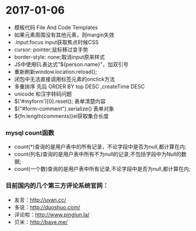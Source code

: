 # 2017-01-06
* 模板代码 File And Code Templates
* 如果元素周围没有其他元素，则margin失效
* .input:focus input获取焦点时候CSS
* cursor: pointer;鼠标移过变手势
* border-style: none;取消input原来样式
* JS中使用EL表达式"${person.name}"，加双引号
* 重新刷新window.location.reload();
* 闭包中无法直接调用标签元素的onclick方法
* 多重排序 先后 ORDER BY top DESC ,createTime DESC
* unicode 和汉字转码问题
* $('#myform')[0].reset(); 表单清楚内容
* $("#form-comment").serialize() 表单对象
* ${fn:length(comments)}el获取集合长度


### mysql count函数
* count(*)查询的是用户表中的所有记录，不论字段中是否为null,都计算在内;
* count(列名)查询的是用户表中所有不为null的记录,不包括字段中为Null的数据;
* count(一个数)查询的是用户表中所有记录,不论字段中是否为null,都计算在内;

### 目前国内的几个第三方评论系统官网：
* 友言：http://uyan.cc/
* 多说：http://duoshuo.com/
* 评论啦：http://www.pinglun.la/
* 贝米：http://baye.me/
